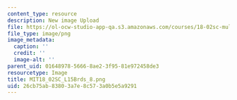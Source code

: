 ```yaml
---
content_type: resource
description: New image Upload
file: https://ol-ocw-studio-app-qa.s3.amazonaws.com/courses/18-02sc-multivariable-calculus-fall-2010/26cb75ab83803a7e8c573a0b5e5a9291_MIT18_02SC_L15Brds_8.png
file_type: image/png
image_metadata:
  caption: ''
  credit: ''
  image-alt: ''
parent_uid: 01648978-5666-8ae2-3f95-81e972458de3
resourcetype: Image
title: MIT18_02SC_L15Brds_8.png
uid: 26cb75ab-8380-3a7e-8c57-3a0b5e5a9291
---
```

